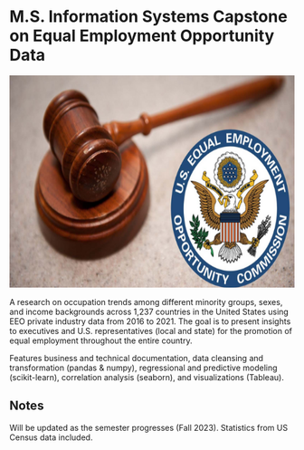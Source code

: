 # M.S. Information Systems Capstone on Equal Employment Opportunity Data 

<img src="Screenshots/eeoc_logo.png" width="650" height="375" />

A research on occupation trends among different minority groups, sexes, and income backgrounds across 1,237 countries in the United States using EEO private industry data from 2016 to 2021. 
The goal is to present insights to executives and U.S. representatives (local and state) for the promotion of equal employment throughout the entire country. 

Features business and technical documentation, data cleansing and transformation (pandas & numpy), regressional and predictive modeling (scikit-learn), correlation analysis (seaborn),
and visualizations (Tableau). 

## Notes
Will be updated as the semester progresses (Fall 2023). 
Statistics from US Census data included.
